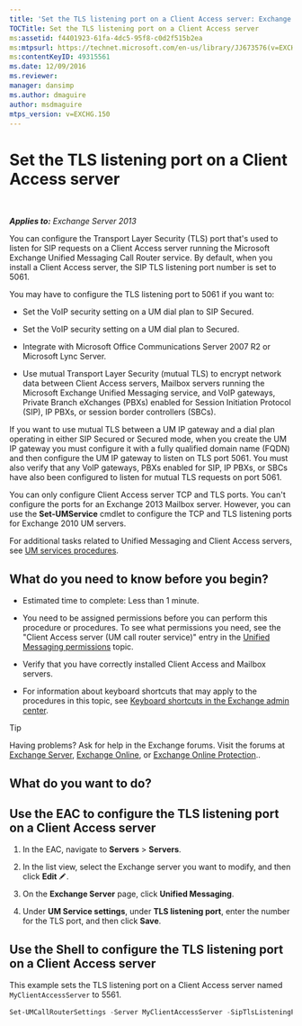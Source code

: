 ```yaml
---
title: 'Set the TLS listening port on a Client Access server: Exchange 2013 Help'
TOCTitle: Set the TLS listening port on a Client Access server
ms:assetid: f4401923-61fa-4dc5-95f8-c0d2f515b2ea
ms:mtpsurl: https://technet.microsoft.com/en-us/library/JJ673576(v=EXCHG.150)
ms:contentKeyID: 49315561
ms.date: 12/09/2016
ms.reviewer: 
manager: dansimp
ms.author: dmaguire
author: msdmaguire
mtps_version: v=EXCHG.150
---
```


# Set the TLS listening port on a Client Access server

 

_**Applies to:** Exchange Server 2013_

You can configure the Transport Layer Security (TLS) port that's used to listen for SIP requests on a Client Access server running the Microsoft Exchange Unified Messaging Call Router service. By default, when you install a Client Access server, the SIP TLS listening port number is set to 5061.

You may have to configure the TLS listening port to 5061 if you want to:

  - Set the VoIP security setting on a UM dial plan to SIP Secured.

  - Set the VoIP security setting on a UM dial plan to Secured.

  - Integrate with Microsoft Office Communications Server 2007 R2 or Microsoft Lync Server.

  - Use mutual Transport Layer Security (mutual TLS) to encrypt network data between Client Access servers, Mailbox servers running the Microsoft Exchange Unified Messaging service, and VoIP gateways, Private Branch eXchanges (PBXs) enabled for Session Initiation Protocol (SIP), IP PBXs, or session border controllers (SBCs).

If you want to use mutual TLS between a UM IP gateway and a dial plan operating in either SIP Secured or Secured mode, when you create the UM IP gateway you must configure it with a fully qualified domain name (FQDN) and then configure the UM IP gateway to listen on TLS port 5061. You must also verify that any VoIP gateways, PBXs enabled for SIP, IP PBXs, or SBCs have also been configured to listen for mutual TLS requests on port 5061.

You can only configure Client Access server TCP and TLS ports. You can't configure the ports for an Exchange 2013 Mailbox server. However, you can use the **Set-UMService** cmdlet to configure the TCP and TLS listening ports for Exchange 2010 UM servers.

For additional tasks related to Unified Messaging and Client Access servers, see [UM services procedures](um-services-procedures-exchange-2013-help.md).

## What do you need to know before you begin?

  - Estimated time to complete: Less than 1 minute.

  - You need to be assigned permissions before you can perform this procedure or procedures. To see what permissions you need, see the "Client Access server (UM call router service)" entry in the [Unified Messaging permissions](unified-messaging-permissions-exchange-2013-help.md) topic.

  - Verify that you have correctly installed Client Access and Mailbox servers.

  - For information about keyboard shortcuts that may apply to the procedures in this topic, see [Keyboard shortcuts in the Exchange admin center](keyboard-shortcuts-in-the-exchange-admin-center-2013-help.md).

> [!TIP]
> Having problems? Ask for help in the Exchange forums. Visit the forums at <A href="https://go.microsoft.com/fwlink/p/?linkid=60612">Exchange Server</A>, <A href="https://go.microsoft.com/fwlink/p/?linkid=267542">Exchange Online</A>, or <A href="https://go.microsoft.com/fwlink/p/?linkid=285351">Exchange Online Protection</A>..

## What do you want to do?

## Use the EAC to configure the TLS listening port on a Client Access server

1. In the EAC, navigate to **Servers** \> **Servers**.

2. In the list view, select the Exchange server you want to modify, and then click **Edit** ![Edit icon](images/JJ218640.6f53ccb2-1f13-4c02-bea0-30690e6ea71d(EXCHG.150).gif "Edit icon").

3. On the **Exchange Server** page, click **Unified Messaging**.

4. Under **UM Service settings**, under **TLS listening port**, enter the number for the TLS port, and then click **Save**.

## Use the Shell to configure the TLS listening port on a Client Access server

This example sets the TLS listening port on a Client Access server named `MyClientAccessServer` to 5561.

```powershell
Set-UMCallRouterSettings -Server MyClientAccessServer -SipTlsListeningPort 5561
```
